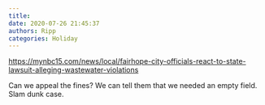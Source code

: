 ```yaml
---
title: 
date: 2020-07-26 21:45:37
authors: Ripp
categories: Holiday
---
```


 https://mynbc15.com/news/local/fairhope-city-officials-react-to-state-lawsuit-alleging-wastewater-violations


Can we appeal the fines?  We can tell them that we needed an empty field. Slam dunk case.